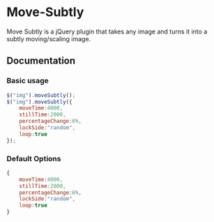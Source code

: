 Move-Subtly
===========

Move Subtly is a jQuery plugin that takes any image and turns it into a subtly moving/scaling image.

## Documentation

### Basic usage

```javascript
$("img").moveSubtly();
$("img").moveSubtly({
	moveTime:4000,
	stillTime:2000,
	percentageChange:6%,
	lockSide:"random",
	loop:true
});
```

### Default Options

```javascript
{
	moveTime:4000,
	stillTime:2000,
	percentageChange:6%,
	lockSide:"random",
	loop:true
}
```